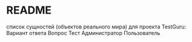 # README

список сущностей (объектов реального мира) для проекта TestGuru:
Вариант ответа
Вопрос
Тест
Администратор
Пользователь
